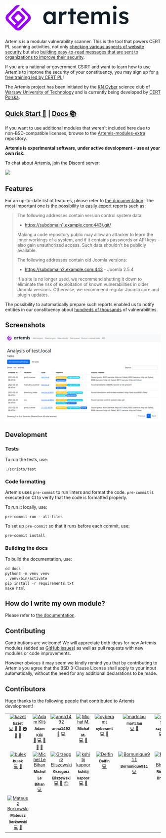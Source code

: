 <h1>
    <picture>
        <source media="(prefers-color-scheme: dark)" srcset="static/images/logo_dark.png">
        <img alt="logo" width="400px" src="static/images/logo.png">
    </picture>
</h1>

Artemis is a modular vulnerability scanner. This is the tool that powers CERT PL scanning activities, not only
[checking various aspects of website security](https://artemis-scanner.readthedocs.io/en/latest/features.html)
but also [building easy-to-read messages that are sent to organizations to improve their
security](https://artemis-scanner.readthedocs.io/en/latest/generating-reports.html).

If you are a national or government CSIRT and want to learn how to use Artemis to improve
the security of your constituency, you may sign up for [a free training led by CERT PL](https://cert.pl/artemis-trainings)!

The Artemis project has been initiated by the [KN Cyber](https://kncyber.pl/) science club of [Warsaw University of Technology](https://pw.edu.pl) and is currently being developed by [CERT Polska](https://cert.pl).

## [Quick Start 🔨](https://artemis-scanner.readthedocs.io/en/latest/quick-start.html) | [Docs 📚](https://artemis-scanner.readthedocs.io/en/latest/)

If you want to use additional modules that weren't included here due to non-BSD-compatible licenses, browse to the [Artemis-modules-extra](https://github.com/CERT-Polska/Artemis-modules-extra) repository.

**Artemis is experimental software, under active development - use at your own risk.**

To chat about Artemis, join the Discord server:

[![](https://dcbadge.vercel.app/api/server/GfUW4mZmy9)](https://discord.gg/GfUW4mZmy9)

## Features
For an up-to-date list of features, please refer to [the documentation](https://artemis-scanner.readthedocs.io/en/latest/features.html).
The most important one is the possibility to [easily export](https://artemis-scanner.readthedocs.io/en/latest/generating-reports.html) reports such as:

> The following addresses contain version control system data:
>
> - https://subdomain1.example.com:443/.git/
>
> Making a code repository public may allow an attacker to learn the inner workings of a system, and if it contains passwords or API keys - also gain unauthorized access. Such data shouldn't be publicly available.
>
> The following addresses contain old Joomla versions:
>
> - https://subdomain2.example.com:443 - Joomla 2.5.4
>
> If a site is no longer used, we recommend shutting it down to eliminate the risk of exploitation of known vulnerabilities in older Joomla versions. Otherwise, we recommend regular Joomla core and plugin updates.

The possibility to automatically prepare such reports enabled us to notify entities in our constituency about [hundreds of thousands](https://cert.pl/en/posts/2024/01/artemis-security-scanner/) of vulnerabilities.

## Screenshots
![Artemis - scan](.github/screenshots/scan.png)

## Development

### Tests
To run the tests, use:

```console
./scripts/test
```

### Code formatting
Artemis uses `pre-commit` to run linters and format the code.
`pre-commit` is executed on CI to verify that the code is formatted properly.

To run it locally, use:

```console
pre-commit run --all-files
```

To set up `pre-commit` so that it runs before each commit, use:

```console
pre-commit install
```

### Building the docs

To build the documentation, use:

```console
cd docs
python3 -m venv venv
. venv/bin/activate
pip install -r requirements.txt
make html
```

## How do I write my own module?

Please refer to [the documentation](https://artemis-scanner.readthedocs.io/en/latest/user-guide/writing-a-module.html).

## Contributing
Contributions are welcome! We will appreciate both ideas for new Artemis modules (added as [GitHub issues](https://github.com/CERT-Polska/Artemis/issues)) as well as pull requests with new modules or code improvements.

However obvious it may seem we kindly remind you that by contributing to Artemis you agree that the BSD 3-Clause License shall apply to your input automatically, without the need for any additional declarations to be made.

## Contributors
Huge thanks to the following people that contributed to Artemis development!

<!-- ALL-CONTRIBUTORS-LIST:START - Do not remove or modify this section -->
<!-- prettier-ignore-start -->
<!-- markdownlint-disable -->
<table>
  <tbody>
    <tr>
      <td align="center" valign="top" width="14.28%"><a href="https://github.com/kazet"><img src="https://avatars.githubusercontent.com/u/1233067?v=4?s=100" width="100px;" alt="kazet"/><br /><sub><b>kazet</b></sub></a><br /><a href="https://github.com/CERT-Polska/Artemis/commits?author=kazet" title="Code">💻</a> <a href="https://github.com/CERT-Polska/Artemis/commits?author=kazet" title="Documentation">📖</a> <a href="#ideas-kazet" title="Ideas, Planning, & Feedback">🤔</a> <a href="#infra-kazet" title="Infrastructure (Hosting, Build-Tools, etc)">🚇</a> <a href="https://github.com/CERT-Polska/Artemis/pulls?q=is%3Apr+reviewed-by%3Akazet" title="Reviewed Pull Requests">👀</a> <a href="#talk-kazet" title="Talks">📢</a></td>
      <td align="center" valign="top" width="14.28%"><a href="https://github.com/BonusPlay"><img src="https://avatars.githubusercontent.com/u/8405359?v=4?s=100" width="100px;" alt="Adam Kliś"/><br /><sub><b>Adam Kliś</b></sub></a><br /><a href="#question-BonusPlay" title="Answering Questions">💬</a> <a href="https://github.com/CERT-Polska/Artemis/commits?author=BonusPlay" title="Code">💻</a> <a href="#ideas-BonusPlay" title="Ideas, Planning, & Feedback">🤔</a> <a href="https://github.com/CERT-Polska/Artemis/pulls?q=is%3Apr+reviewed-by%3ABonusPlay" title="Reviewed Pull Requests">👀</a> <a href="#talk-BonusPlay" title="Talks">📢</a></td>
      <td align="center" valign="top" width="14.28%"><a href="https://github.com/anna1492"><img src="https://avatars.githubusercontent.com/u/142449177?v=4?s=100" width="100px;" alt="anna1492"/><br /><sub><b>anna1492</b></sub></a><br /><a href="https://github.com/CERT-Polska/Artemis/issues?q=author%3Aanna1492" title="Bug reports">🐛</a> <a href="https://github.com/CERT-Polska/Artemis/commits?author=anna1492" title="Code">💻</a></td>
      <td align="center" valign="top" width="14.28%"><a href="https://github.com/ELOOLE"><img src="https://avatars.githubusercontent.com/u/75997374?v=4?s=100" width="100px;" alt="Michał M."/><br /><sub><b>Michał M.</b></sub></a><br /><a href="https://github.com/CERT-Polska/Artemis/commits?author=ELOOLE" title="Code">💻</a> <a href="#ideas-ELOOLE" title="Ideas, Planning, & Feedback">🤔</a></td>
      <td align="center" valign="top" width="14.28%"><a href="https://github.com/cyberamt"><img src="https://avatars.githubusercontent.com/u/154326307?v=4?s=100" width="100px;" alt="cyberamt"/><br /><sub><b>cyberamt</b></sub></a><br /><a href="https://github.com/CERT-Polska/Artemis/commits?author=cyberamt" title="Code">💻</a> <a href="#ideas-cyberamt" title="Ideas, Planning, & Feedback">🤔</a></td>
      <td align="center" valign="top" width="14.28%"><a href="https://github.com/martclau"><img src="https://avatars.githubusercontent.com/u/7753513?v=4?s=100" width="100px;" alt="martclau"/><br /><sub><b>martclau</b></sub></a><br /><a href="https://github.com/CERT-Polska/Artemis/commits?author=martclau" title="Code">💻</a> <a href="#ideas-martclau" title="Ideas, Planning, & Feedback">🤔</a></td>
      <td align="center" valign="top" width="14.28%"><a href="https://github.com/szymsid"><img src="https://avatars.githubusercontent.com/u/26324394?v=4?s=100" width="100px;" alt="szymsid"/><br /><sub><b>szymsid</b></sub></a><br /><a href="https://github.com/CERT-Polska/Artemis/commits?author=szymsid" title="Code">💻</a> <a href="https://github.com/CERT-Polska/Artemis/pulls?q=is%3Apr+reviewed-by%3Aszymsid" title="Reviewed Pull Requests">👀</a></td>
    </tr>
    <tr>
      <td align="center" valign="top" width="14.28%"><a href="https://github.com/bulkowy"><img src="https://avatars.githubusercontent.com/u/25008387?v=4?s=100" width="100px;" alt="bulek"/><br /><sub><b>bulek</b></sub></a><br /><a href="https://github.com/CERT-Polska/Artemis/commits?author=bulkowy" title="Code">💻</a> <a href="https://github.com/CERT-Polska/Artemis/pulls?q=is%3Apr+reviewed-by%3Abulkowy" title="Reviewed Pull Requests">👀</a></td>
      <td align="center" valign="top" width="14.28%"><a href="https://github.com/mimi89999"><img src="https://avatars.githubusercontent.com/u/8530546?v=4?s=100" width="100px;" alt="Michel Le Bihan"/><br /><sub><b>Michel Le Bihan</b></sub></a><br /><a href="https://github.com/CERT-Polska/Artemis/commits?author=mimi89999" title="Code">💻</a></td>
      <td align="center" valign="top" width="14.28%"><a href="https://eliszewski.pl/"><img src="https://avatars.githubusercontent.com/u/565758?v=4?s=100" width="100px;" alt="Grzegorz Eliszewski"/><br /><sub><b>Grzegorz Eliszewski</b></sub></a><br /><a href="https://github.com/CERT-Polska/Artemis/commits?author=es1o" title="Code">💻</a> <a href="#ideas-es1o" title="Ideas, Planning, & Feedback">🤔</a> <a href="#platform-es1o" title="Packaging/porting to new platform">📦</a></td>
      <td align="center" valign="top" width="14.28%"><a href="https://github.com/kshitijk4poor"><img src="https://avatars.githubusercontent.com/u/82637225?v=4?s=100" width="100px;" alt="kshitij kapoor"/><br /><sub><b>kshitij kapoor</b></sub></a><br /><a href="https://github.com/CERT-Polska/Artemis/commits?author=kshitijk4poor" title="Code">💻</a> <a href="#ideas-kshitijk4poor" title="Ideas, Planning, & Feedback">🤔</a></td>
      <td align="center" valign="top" width="14.28%"><a href="https://github.com/DelfinSR"><img src="https://avatars.githubusercontent.com/u/91948384?v=4?s=100" width="100px;" alt="Delfin"/><br /><sub><b>Delfin</b></sub></a><br /><a href="https://github.com/CERT-Polska/Artemis/commits?author=DelfinSR" title="Code">💻</a></td>
      <td align="center" valign="top" width="14.28%"><a href="https://bornunique911.github.io/"><img src="https://avatars.githubusercontent.com/u/69379200?v=4?s=100" width="100px;" alt="Bornunique911"/><br /><sub><b>Bornunique911</b></sub></a><br /><a href="https://github.com/CERT-Polska/Artemis/commits?author=Bornunique911" title="Code">💻</a></td>
      <td align="center" valign="top" width="14.28%"><a href="https://github.com/RasenRhino"><img src="https://avatars.githubusercontent.com/u/53192732?v=4?s=100" width="100px;" alt="Ridham Bhagat"/><br /><sub><b>Ridham Bhagat</b></sub></a><br /><a href="https://github.com/CERT-Polska/Artemis/commits?author=RasenRhino" title="Code">💻</a></td>
    </tr>
    <tr>
      <td align="center" valign="top" width="14.28%"><a href="https://github.com/Matie26"><img src="https://avatars.githubusercontent.com/u/56604997?v=4?s=100" width="100px;" alt="Mateusz Borkowski"/><br /><sub><b>Mateusz Borkowski</b></sub></a><br /><a href="https://github.com/CERT-Polska/Artemis/commits?author=Matie26" title="Code">💻</a> <a href="#ideas-Matie26" title="Ideas, Planning, & Feedback">🤔</a></td>
    </tr>
  </tbody>
</table>

<!-- markdownlint-restore -->
<!-- prettier-ignore-end -->

<!-- ALL-CONTRIBUTORS-LIST:END -->
